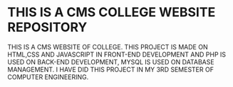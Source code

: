 # THIS IS A  CMS COLLEGE WEBSITE REPOSITORY

THIS IS A CMS WEBSITE OF COLLEGE. THIS PROJECT IS MADE ON HTML,CSS AND JAVASCRIPT IN FRONT-END DEVELOPMENT AND PHP IS USED ON BACK-END DEVELOPMENT, MYSQL IS USED ON DATABASE MANAGEMENT. I HAVE DID THIS PROJECT IN MY 3RD SEMESTER OF COMPUTER ENGINEERING. 

